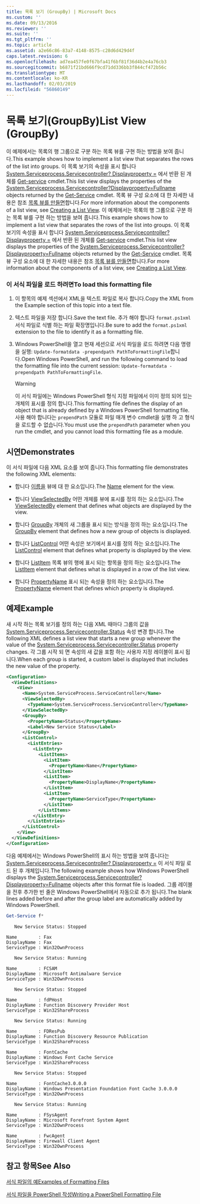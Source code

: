 ```yaml
---
title: 목록 보기 (GroupBy) | Microsoft Docs
ms.custom: ''
ms.date: 09/13/2016
ms.reviewer: ''
ms.suite: ''
ms.tgt_pltfrm: ''
ms.topic: article
ms.assetid: a2e66c86-83a7-4148-8575-c28d6d429d4f
caps.latest.revision: 6
ms.openlocfilehash: ad7ea457fe0f67bfa41f6bf81f36d4b2e4a76cb3
ms.sourcegitcommit: b6871f21bd666f9cd71dd336bb3f844cf472b56c
ms.translationtype: MT
ms.contentlocale: ko-KR
ms.lasthandoff: 02/03/2019
ms.locfileid: "56860149"
---
```

# <a name="list-view-groupby"></a><span data-ttu-id="ca394-102">목록 보기(GroupBy)</span><span class="sxs-lookup"><span data-stu-id="ca394-102">List View (GroupBy)</span></span>

<span data-ttu-id="ca394-103">이 예제에서는 목록의 행 그룹으로 구분 하는 목록 뷰를 구현 하는 방법을 보여 줍니다.</span><span class="sxs-lookup"><span data-stu-id="ca394-103">This example shows how to implement a list view that separates the rows of the list into groups.</span></span> <span data-ttu-id="ca394-104">이 목록 보기의 속성을 표시 합니다 [System.Serviceprocess.Servicecontroller? Displayproperty =](/dotnet/api/System.ServiceProcess.ServiceController) 에서 반환 된 개체를 [Get-service](/powershell/module/microsoft.powershell.management/get-service) cmdlet.</span><span class="sxs-lookup"><span data-stu-id="ca394-104">This list view displays the properties of the [System.Serviceprocess.Servicecontroller?Displayproperty=Fullname](/dotnet/api/System.ServiceProcess.ServiceController) objects returned by the [Get-Service](/powershell/module/microsoft.powershell.management/get-service) cmdlet.</span></span> <span data-ttu-id="ca394-105">목록 뷰 구성 요소에 대 한 자세한 내용은 참조 [목록 뷰를 만들면](./creating-a-list-view.md)합니다.</span><span class="sxs-lookup"><span data-stu-id="ca394-105">For more information about the components of a list view, see [Creating a List View](./creating-a-list-view.md).</span></span>
<span data-ttu-id="ca394-106">이 예제에서는 목록의 행 그룹으로 구분 하는 목록 뷰를 구현 하는 방법을 보여 줍니다.</span><span class="sxs-lookup"><span data-stu-id="ca394-106">This example shows how to implement a list view that separates the rows of the list into groups.</span></span> <span data-ttu-id="ca394-107">이 목록 보기의 속성을 표시 합니다 [System.Serviceprocess.Servicecontroller? Displayproperty =](/dotnet/api/System.ServiceProcess.ServiceController) 에서 반환 된 개체를 [Get-service](/powershell/module/Microsoft.PowerShell.Management/Get-Service) cmdlet.</span><span class="sxs-lookup"><span data-stu-id="ca394-107">This list view displays the properties of the [System.Serviceprocess.Servicecontroller?Displayproperty=Fullname](/dotnet/api/System.ServiceProcess.ServiceController) objects returned by the [Get-Service](/powershell/module/Microsoft.PowerShell.Management/Get-Service) cmdlet.</span></span> <span data-ttu-id="ca394-108">목록 뷰 구성 요소에 대 한 자세한 내용은 참조 [목록 뷰를 만들면](./creating-a-list-view.md)합니다.</span><span class="sxs-lookup"><span data-stu-id="ca394-108">For more information about the components of a list view, see [Creating a List View](./creating-a-list-view.md).</span></span>

### <a name="to-load-this-formatting-file"></a><span data-ttu-id="ca394-109">이 서식 파일을 로드 하려면</span><span class="sxs-lookup"><span data-stu-id="ca394-109">To load this formatting file</span></span>

1. <span data-ttu-id="ca394-110">이 항목의 예제 섹션에서 XML을 텍스트 파일로 복사 합니다.</span><span class="sxs-lookup"><span data-stu-id="ca394-110">Copy the XML from the Example section of this topic into a text file.</span></span>

2. <span data-ttu-id="ca394-111">텍스트 파일을 저장 합니다.</span><span class="sxs-lookup"><span data-stu-id="ca394-111">Save the text file.</span></span> <span data-ttu-id="ca394-112">추가 해야 합니다 `format.ps1xml` 서식 파일로 식별 하는 파일 확장명입니다.</span><span class="sxs-lookup"><span data-stu-id="ca394-112">Be sure to add the `format.ps1xml` extension to the file to identify it as a formatting file.</span></span>

3. <span data-ttu-id="ca394-113">Windows PowerShell을 열고 현재 세션으로 서식 파일을 로드 하려면 다음 명령을 실행: `Update-formatdata -prependpath PathToFormattingFile`합니다.</span><span class="sxs-lookup"><span data-stu-id="ca394-113">Open Windows PowerShell, and run the following command to load the formatting file into the current session: `Update-formatdata -prependpath PathToFormattingFile`.</span></span>

   > [!WARNING]
   > <span data-ttu-id="ca394-114">이 서식 파일에는 Windows PowerShell 형식 지정 파일에서 이미 정의 되어 있는 개체의 표시를 정의 합니다.</span><span class="sxs-lookup"><span data-stu-id="ca394-114">This formatting file defines the display of an object that is already defined by a Windows PowerShell formatting file.</span></span> <span data-ttu-id="ca394-115">사용 해야 합니다는 `prependPath` 모듈로 파일 매개 변수 cmdlet을 실행 하 고 형식을 로드할 수 없습니다.</span><span class="sxs-lookup"><span data-stu-id="ca394-115">You must use the `prependPath` parameter when you run the cmdlet, and you cannot load this formatting file as a module.</span></span>

## <a name="demonstrates"></a><span data-ttu-id="ca394-116">시연</span><span class="sxs-lookup"><span data-stu-id="ca394-116">Demonstrates</span></span>

<span data-ttu-id="ca394-117">이 서식 파일에 다음 XML 요소를 보여 줍니다.</span><span class="sxs-lookup"><span data-stu-id="ca394-117">This formatting file demonstrates the following XML elements:</span></span>

- <span data-ttu-id="ca394-118">합니다 [이름을](./name-element-for-view-format.md) 뷰에 대 한 요소입니다.</span><span class="sxs-lookup"><span data-stu-id="ca394-118">The [Name](./name-element-for-view-format.md) element for the view.</span></span>

- <span data-ttu-id="ca394-119">합니다 [ViewSelectedBy](./viewselectedby-element-format.md) 어떤 개체를 뷰에 표시를 정의 하는 요소입니다.</span><span class="sxs-lookup"><span data-stu-id="ca394-119">The [ViewSelectedBy](./viewselectedby-element-format.md) element that defines what objects are displayed by the view.</span></span>

- <span data-ttu-id="ca394-120">합니다 [GroupBy](./viewselectedby-element-format.md) 개체의 새 그룹을 표시 되는 방식을 정의 하는 요소입니다.</span><span class="sxs-lookup"><span data-stu-id="ca394-120">The [GroupBy](./viewselectedby-element-format.md) element that defines how a new group of objects is displayed.</span></span>

- <span data-ttu-id="ca394-121">합니다 [ListControl](./listcontrol-element-format.md) 어떤 속성은 보기에서 표시를 정의 하는 요소입니다.</span><span class="sxs-lookup"><span data-stu-id="ca394-121">The [ListControl](./listcontrol-element-format.md) element that defines what property is displayed by the view.</span></span>

- <span data-ttu-id="ca394-122">합니다 [ListItem](./listitem-element-for-listitems-for-listcontrol-format.md) 목록 뷰의 행에 표시 되는 항목을 정의 하는 요소입니다.</span><span class="sxs-lookup"><span data-stu-id="ca394-122">The [ListItem](./listitem-element-for-listitems-for-listcontrol-format.md) element that defines what is displayed in a row of the list view.</span></span>

- <span data-ttu-id="ca394-123">합니다 [PropertyName](./propertyname-element-for-listitem-for-listcontrol-format.md) 표시 되는 속성을 정의 하는 요소입니다.</span><span class="sxs-lookup"><span data-stu-id="ca394-123">The [PropertyName](./propertyname-element-for-listitem-for-listcontrol-format.md) element that defines which property is displayed.</span></span>

## <a name="example"></a><span data-ttu-id="ca394-124">예제</span><span class="sxs-lookup"><span data-stu-id="ca394-124">Example</span></span>

<span data-ttu-id="ca394-125">새 시작 하는 목록 보기를 정의 하는 다음 XML 때마다 그룹의 값을 [System.Serviceprocess.Servicecontroller.Status](/dotnet/api/System.ServiceProcess.ServiceController.Status) 속성 변경 합니다.</span><span class="sxs-lookup"><span data-stu-id="ca394-125">The following XML defines a list view that starts a new group whenever the value of the [System.Serviceprocess.Servicecontroller.Status](/dotnet/api/System.ServiceProcess.ServiceController.Status) property changes.</span></span> <span data-ttu-id="ca394-126">각 그룹 시작 되 면 속성의 새 값을 포함 하는 사용자 지정 레이블이 표시 됩니다.</span><span class="sxs-lookup"><span data-stu-id="ca394-126">When each group is started, a custom label is displayed that includes the new value of the property.</span></span>

```xml
<Configuration>
  <ViewDefinitions>
    <View>
      <Name>System.ServiceProcess.ServiceController</Name>
      <ViewSelectedBy>
        <TypeName>System.ServiceProcess.ServiceController</TypeName>
      </ViewSelectedBy>
      <GroupBy>
        <PropertyName>Status</PropertyName>
        <Label>New Service Status</Label>
      </GroupBy>
      <ListControl>
        <ListEntries>
          <ListEntry>
            <ListItems>
              <ListItem>
                <PropertyName>Name</PropertyName>
              </ListItem>
              <ListItem>
                <PropertyName>DisplayName</PropertyName>
              </ListItem>
              <ListItem>
                <PropertyName>ServiceType</PropertyName>
              </ListItem>
            </ListItems>
          </ListEntry>
        </ListEntries>
      </ListControl>
    </View>
  </ViewDefinitions>
</Configuration>
```

<span data-ttu-id="ca394-127">다음 예제에서는 Windows PowerShell의 표시 하는 방법을 보여 줍니다는 [System.Serviceprocess.Servicecontroller? Displayproperty =](/dotnet/api/System.ServiceProcess.ServiceController) 이 서식 파일 로드 된 후 개체입니다.</span><span class="sxs-lookup"><span data-stu-id="ca394-127">The following example shows how Windows PowerShell displays the [System.Serviceprocess.Servicecontroller?Displayproperty=Fullname](/dotnet/api/System.ServiceProcess.ServiceController) objects after this format file is loaded.</span></span> <span data-ttu-id="ca394-128">그룹 레이블을 전후 추가한 빈 줄은 Windows PowerShell에서 자동으로 추가 됩니다.</span><span class="sxs-lookup"><span data-stu-id="ca394-128">The blank lines added before and after the group label are automatically added by Windows PowerShell.</span></span>

```powershell
Get-Service f*
```

```output
   New Service Status: Stopped

Name        : Fax
DisplayName : Fax
ServiceType : Win32OwnProcess

   New Service Status: Running

Name        : FCSAM
DisplayName : Microsoft Antimalware Service
ServiceType : Win32OwnProcess

   New Service Status: Stopped

Name        : fdPHost
DisplayName : Function Discovery Provider Host
ServiceType : Win32ShareProcess

   New Service Status: Running

Name        : FDResPub
DisplayName : Function Discovery Resource Publication
ServiceType : Win32ShareProcess

Name        : FontCache
DisplayName : Windows Font Cache Service
ServiceType : Win32ShareProcess

   New Service Status: Stopped

Name        : FontCache3.0.0.0
DisplayName : Windows Presentation Foundation Font Cache 3.0.0.0
ServiceType : Win32OwnProcess

   New Service Status: Running

Name        : FSysAgent
DisplayName : Microsoft Forefront System Agent
ServiceType : Win32OwnProcess

Name        : FwcAgent
DisplayName : Firewall Client Agent
ServiceType : Win32OwnProcess
```

## <a name="see-also"></a><span data-ttu-id="ca394-129">참고 항목</span><span class="sxs-lookup"><span data-stu-id="ca394-129">See Also</span></span>

[<span data-ttu-id="ca394-130">서식 파일의 예</span><span class="sxs-lookup"><span data-stu-id="ca394-130">Examples of Formatting Files</span></span>](./examples-of-formatting-files.md)

[<span data-ttu-id="ca394-131">서식 파일을 PowerShell 작성</span><span class="sxs-lookup"><span data-stu-id="ca394-131">Writing a PowerShell Formatting File</span></span>](./writing-a-powershell-formatting-file.md)
